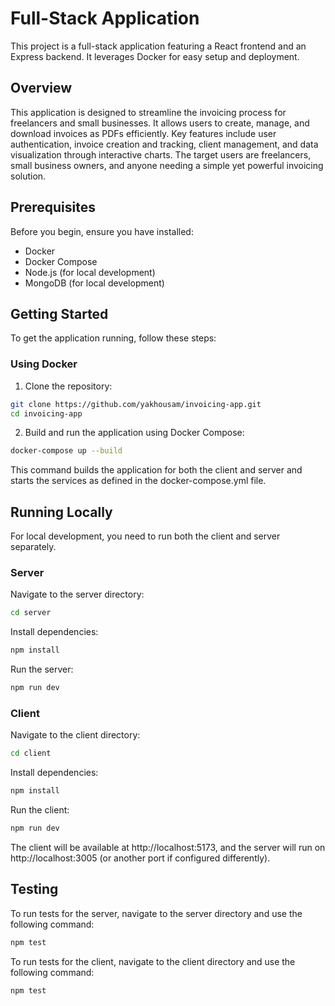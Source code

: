# Full-Stack Application

This project is a full-stack application featuring a React frontend and an Express backend. It leverages Docker for easy setup and deployment.

## Overview

This application is designed to streamline the invoicing process for freelancers and small businesses. It allows users to create, manage, and download invoices as PDFs efficiently. Key features include user authentication, invoice creation and tracking, client management, and data visualization through interactive charts. The target users are freelancers, small business owners, and anyone needing a simple yet powerful invoicing solution.

## Prerequisites

Before you begin, ensure you have installed:

- Docker
- Docker Compose
- Node.js (for local development)
- MongoDB (for local development)

## Getting Started

To get the application running, follow these steps:

### Using Docker

1. Clone the repository:

```sh
git clone https://github.com/yakhousam/invoicing-app.git
cd invoicing-app
```

2. Build and run the application using Docker Compose:

```sh
docker-compose up --build
```

This command builds the application for both the client and server and starts the services as defined in the docker-compose.yml file.

## Running Locally

For local development, you need to run both the client and server separately.

### Server

Navigate to the server directory:

```sh
cd server
```

Install dependencies:

```sh
npm install
```

Run the server:

```sh
npm run dev
```

### Client

Navigate to the client directory:

```sh
cd client
```

Install dependencies:

```sh
npm install
```

Run the client:

```sh
npm run dev
```

The client will be available at http://localhost:5173, and the server will run on http://localhost:3005 (or another port if configured differently).

## Testing

To run tests for the server, navigate to the server directory and use the following command:

```sh
npm test
```

To run tests for the client, navigate to the client directory and use the following command:

```sh
npm test
```
